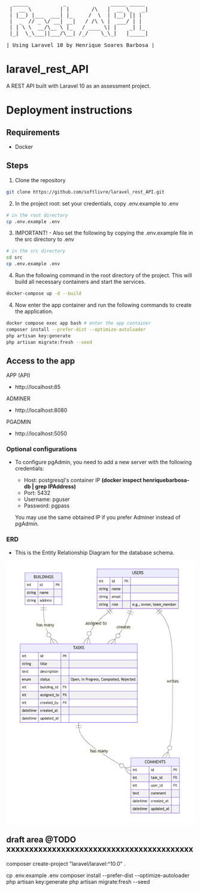 <pre>
  _____           _              _____ _____ 
 |  __ \         | |       /\   |  __ \_   _|
 | |__) |___  ___| |_     /  \  | |__) || |  
 |  _  // _ \/ __| __|   / /\ \ |  ___/ | |  
 | | \ \  __/\__ \ |_   / ____ \| |    _| |_ 
 |_|  \_\___||___/\__| /_/    \_\_|   |_____|
                                             
| Using Laravel 10 by Henrique Soares Barbosa |
</pre>

# laravel_rest_API
A REST API built with Laravel 10 as an assessment project.

# Deployment instructions
## Requirements
- Docker

## Steps
1. Clone the repository

```bash
git clone https://github.com/softlivre/laravel_rest_API.git
```

2. In the project root: set your credentials, copy .env.example to .env

```bash
# in the root directory
cp .env.example .env
```

3. IMPORTANT! - Also set the following by copying the .env.example file in the src directory to .env

```bash
# in the src directory
cd src
cp .env.example .env
```

4. Run the following command in the root directory of the project. This will build all necessary containers and start the services.

```bash
docker-compose up -d --build
```

4. Now enter the app container and run the following commands to create the application.

```bash
docker compose exec app bash # enter the app container
composer install --prefer-dist --optimize-autoloader
php artisan key:generate 
php artisan migrate:fresh --seed
```

## Access to the app
APP (API)
- http://localhost:85

ADMINER
- http://localhost:8080

PGADMIN
- http://localhost:5050



### Optional configurations

- To configure pgAdmin, you need to add a new server with the following credentials:
  - Host: postgresql's container IP **(docker inspect henriquebarbosa-db | grep IPAddress)**
  - Port: 5432
  - Username: pguser
  - Password: pgpass

  You may use the same obtained IP if you prefer Adminer instead of pgAdmin.

### ERD
- This is the Entity Relationship Diagram for the database schema.

![ERD Diagram](misc/ERD_v01.png)

## draft area @TODO xxxxxxxxxxxxxxxxxxxxxxxxxxxxxxxxxxxxxxxxx

composer create-project "laravel/laravel:^10.0" .

cp .env.example .env
composer install --prefer-dist --optimize-autoloader
php artisan key:generate 
php artisan migrate:fresh --seed

